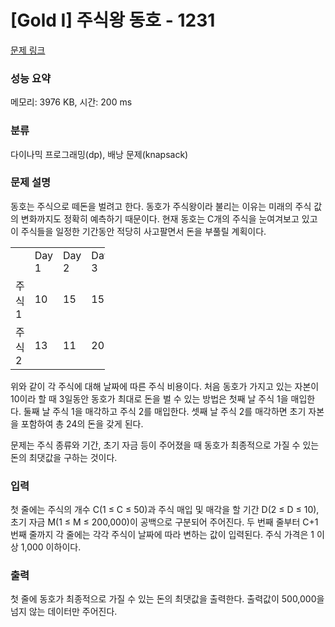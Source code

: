 # [Gold I] 주식왕 동호 - 1231 

[문제 링크](https://www.acmicpc.net/problem/1231) 

### 성능 요약

메모리: 3976 KB, 시간: 200 ms

### 분류

다이나믹 프로그래밍(dp), 배낭 문제(knapsack)

### 문제 설명

<p>동호는 주식으로 떼돈을 벌려고 한다.  동호가 주식왕이라 불리는 이유는 미래의 주식 값의 변화까지도 정확히 예측하기 때문이다. 현재 동호는 C개의 주식을 눈여겨보고 있고 이 주식들을 일정한 기간동안 적당히 사고팔면서 돈을 부풀릴 계획이다.</p>

<table class="table table-bordered" style="width:30%">
	<tbody>
		<tr>
			<td> </td>
			<td>Day 1</td>
			<td>Day 2</td>
			<td>Day 3</td>
		</tr>
		<tr>
			<td>주식 1</td>
			<td>10</td>
			<td>15</td>
			<td>15</td>
		</tr>
		<tr>
			<td>주식 2</td>
			<td>13</td>
			<td>11</td>
			<td>20</td>
		</tr>
	</tbody>
</table>

<p>위와 같이 각 주식에 대해 날짜에 따른 주식 비용이다. 처음 동호가 가지고 있는 자본이 10이라 할 때 3일동안 동호가 최대로 돈을 벌 수 있는 방법은 첫째 날 주식 1을 매입한다. 둘째 날 주식 1을 매각하고 주식 2를 매입한다. 셋째 날 주식 2를 매각하면 초기 자본을 포함하여 총 24의 돈을 갖게 된다.</p>

<p>문제는 주식 종류와 기간, 초기 자금 등이 주어졌을 때 동호가 최종적으로 가질 수 있는 돈의 최댓값을 구하는 것이다.</p>

### 입력 

 <p>첫 줄에는 주식의 개수 C(1 ≤ C ≤ 50)과 주식 매입 및 매각을 할 기간 D(2 ≤ D ≤ 10), 초기 자금 M(1 ≤ M ≤ 200,000)이 공백으로 구분되어 주어진다. 두 번째 줄부터 C+1번째 줄까지 각 줄에는 각각 주식이 날짜에 따라 변하는 값이 입력된다. 주식 가격은 1 이상 1,000 이하이다.</p>

### 출력 

 <p>첫 줄에 동호가 최종적으로 가질 수 있는 돈의 최댓값을 출력한다. 출력값이 500,000을 넘지 않는 데이터만 주어진다.</p>

